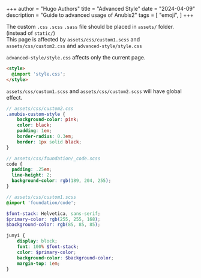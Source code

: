 +++
author = "Hugo Authors"
title = "Advanced Style"
date = "2024-04-09"
description = "Guide to advanced usage of Anubis2"
tags = [
    "emoji",
]
+++

<div class="anubis-custom-style">
The custom <code>.css</code> <code>.scss</code> <code>.sass</code> file should be placed in <code>assets/</code> folder. (instead of <code>static/</code>)
</div>

<junyi>
This page is affected by <code>assets/css/custom1.scss</code> and <code>assets/css/custom2.css</code> and <code>advanced-style/style.css</code>
</junyi>

<junyi><code>advanced-style/style.css</code> affects only the current page.</junyi>

```html
<style>
  @import 'style.css';
</style>
```

<style>
  @import 'style.css';
</style>

<junyi><code>assets/css/custom1.scss</code> and <code>assets/css/custom2.scss</code> will have global effect.

```scss
// assets/css/custom2.css
.anubis-custom-style {
    background-color: pink;
    color: black;
    padding: 1em;
    border-radius: 0.3em;
    border: 1px solid black;
}
```

```scss
// assets/css/foundation/_code.scss
code {
  padding: .25em;
  line-height: 2;
  background-color: rgb(189, 204, 255);
}
```

```scss
// assets/css/custom1.scss
@import 'foundation/code';

$font-stack: Helvetica, sans-serif;
$primary-color: rgb(255, 255, 168);
$background-color: rgb(85, 85, 85);

junyi {
    display: block;
    font: 100% $font-stack;
    color: $primary-color;
    background-color: $background-color;
    margin-top: 1em;
}
```